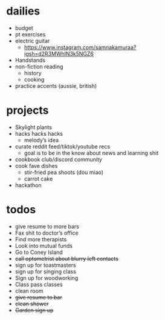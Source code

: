 # dailies
- budget
- pt exercises
- electric guitar
    - https://www.instagram.com/samnakamuraa?igsh=d2R3MWhlN3k5NGZ6
- Handstands
- non-fiction reading
    - history
	- cooking
- practice accents (aussie, british)

# projects
- Skylight plants
- hacks hacks hacks
    - melody’s idea
- curate reddit feed/tiktok/youtube recs
	- goal is to be in the know about news and learning shit
- cookbook club/discord community
- cook fave dishes
	- stir-fried pea shoots (dou miao)
	- carrot cake
- hackathon

# todos
- give resume to more bars
- Fax shit to doctor’s office
- Find more therapists
- Look into mutual funds
- Go to Coney Island
- ~~call optometrist about blurry left contacts~~
- sign up for toastmasters
- sign up for singing class
- Sign up for woodworking
- Class pass classes
- clean room
- ~~give resume to bar~~
- ~~clean shower~~
- ~~Garden sign up~~